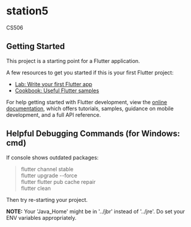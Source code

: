 # station5

CS506

## Getting Started

This project is a starting point for a Flutter application.

A few resources to get you started if this is your first Flutter project:

- [Lab: Write your first Flutter app](https://docs.flutter.dev/get-started/codelab)
- [Cookbook: Useful Flutter samples](https://docs.flutter.dev/cookbook)

For help getting started with Flutter development, view the
[online documentation](https://docs.flutter.dev/), which offers tutorials,
samples, guidance on mobile development, and a full API reference.

## Helpful Debugging Commands (for Windows: cmd)

If console shows outdated packages:

> flutter channel stable    
> flutter upgrade --force     
> flutter flutter pub cache repair     
> flutter clean     

Then try re-starting your project.

**NOTE:** Your 'Java_Home' might be in '../jbr' instead of '../jre'. Do set your ENV variables appropriately.